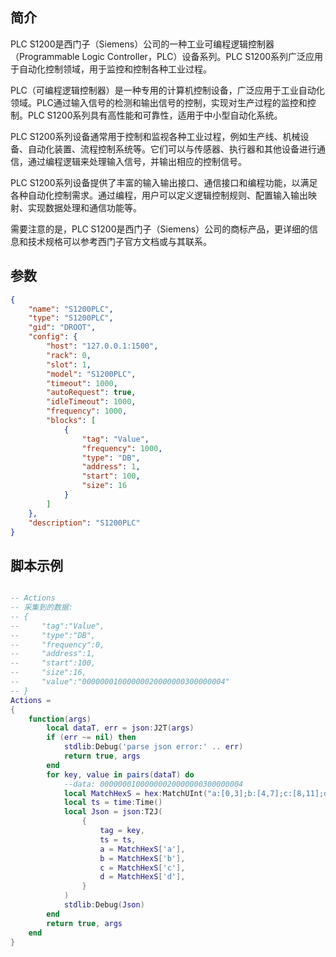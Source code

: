 ## 简介
PLC S1200是西门子（Siemens）公司的一种工业可编程逻辑控制器（Programmable Logic Controller，PLC）设备系列。PLC S1200系列广泛应用于自动化控制领域，用于监控和控制各种工业过程。

PLC（可编程逻辑控制器）是一种专用的计算机控制设备，广泛应用于工业自动化领域。PLC通过输入信号的检测和输出信号的控制，实现对生产过程的监控和控制。PLC S1200系列具有高性能和可靠性，适用于中小型自动化系统。

PLC S1200系列设备通常用于控制和监视各种工业过程，例如生产线、机械设备、自动化装置、流程控制系统等。它们可以与传感器、执行器和其他设备进行通信，通过编程逻辑来处理输入信号，并输出相应的控制信号。

PLC S1200系列设备提供了丰富的输入输出接口、通信接口和编程功能，以满足各种自动化控制需求。通过编程，用户可以定义逻辑控制规则、配置输入输出映射、实现数据处理和通信功能等。

需要注意的是，PLC S1200是西门子（Siemens）公司的商标产品，更详细的信息和技术规格可以参考西门子官方文档或与其联系。

## 参数
```json
{
    "name": "S1200PLC",
    "type": "S1200PLC",
    "gid": "DROOT",
    "config": {
        "host": "127.0.0.1:1500",
        "rack": 0,
        "slot": 1,
        "model": "S1200PLC",
        "timeout": 1000,
        "autoRequest": true,
        "idleTimeout": 1000,
        "frequency": 1000,
        "blocks": [
            {
                "tag": "Value",
                "frequency": 1000,
                "type": "DB",
                "address": 1,
                "start": 100,
                "size": 16
            }
        ]
    },
    "description": "S1200PLC"
}
```
## 脚本示例
```lua

-- Actions
-- 采集到的数据:
-- {
--     "tag":"Value",
--     "type":"DB",
--     "frequency":0,
--     "address":1,
--     "start":100,
--     "size":16,
--     "value":"00000001000000020000000300000004"
-- }
Actions =
{
    function(args)
        local dataT, err = json:J2T(args)
        if (err ~= nil) then
            stdlib:Debug('parse json error:' .. err)
            return true, args
        end
        for key, value in pairs(dataT) do
            --data: 00000001000000020000000300000004
            local MatchHexS = hex:MatchUInt("a:[0,3];b:[4,7];c:[8,11];d:[12,15]", value['value'])
            local ts = time:Time()
            local Json = json:T2J(
                {
                    tag = key,
                    ts = ts,
                    a = MatchHexS['a'],
                    b = MatchHexS['b'],
                    c = MatchHexS['c'],
                    d = MatchHexS['d'],
                }
            )
            stdlib:Debug(Json)
        end
        return true, args
    end
}

```